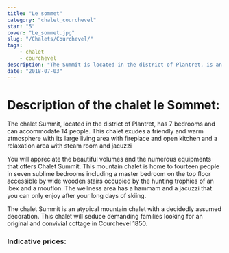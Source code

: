 ```yaml
---
title: "Le sommet"
category: "chalet_courchevel"
star: "5"
cover: "Le_sommet.jpg"
slug: "/Chalets/Courchevel/"
tags:
    - chalet
    - courchevel
description: "The Summit is located in the district of Plantret, is an authentic mountain chalet with very atypical decoration for a family cottage. This chalet enjoys a privileged location close to the slopes and the ski lifts."
date: "2018-07-03"
--- 
```

 
# Description of the chalet le Sommet:
The chalet Summit, located in the district of Plantret, has 7 bedrooms and can accommodate 14 people. This chalet exudes a friendly and warm atmosphere with its large living area with fireplace and open kitchen and a relaxation area with steam room and jacuzzi

You will appreciate the beautiful volumes and the numerous equipments that offers Chalet Summit. This mountain chalet is home to fourteen people in seven sublime bedrooms including a master bedroom on the top floor accessible by wide wooden stairs occupied by the hunting trophies of an ibex and a mouflon. The wellness area has a hammam and a jacuzzi that you can only enjoy after your long days of skiing.

The chalet Summit is an atypical mountain chalet with a decidedly assumed decoration. This chalet will seduce demanding families looking for an original and convivial cottage in Courchevel 1850.

### Indicative prices:
